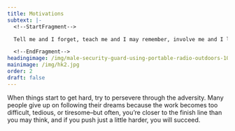 ```yaml
---
title: Motivations
subtext: |-
  <!--StartFragment-->

  Tell me and I forget, teach me and I may remember, involve me and I learn.

  <!--EndFragment-->
headingimage: /img/male-security-guard-using-portable-radio-outdoors-107465093.jpg
mainimage: /img/hk2.jpg
order: 2
draft: false
---
```

When things start to get hard, try to persevere through the adversity. Many people give up on following their dreams because the work becomes too difficult, tedious, or tiresome–but often, you’re closer to the finish line than you may think, and if you push just a little harder, you will succeed.